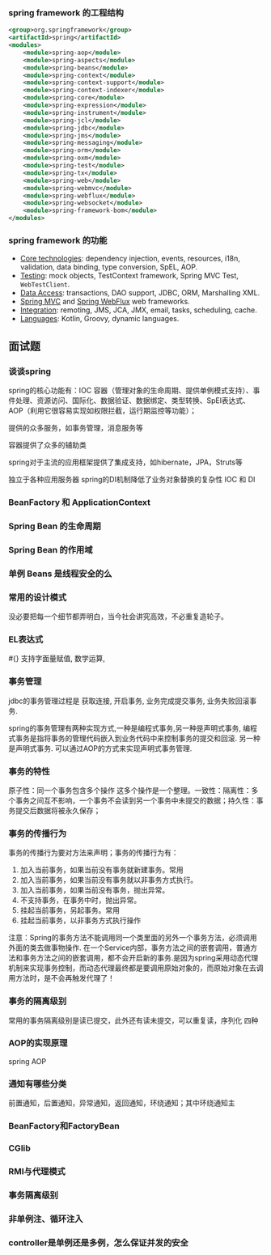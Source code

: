 ### spring framework 的工程结构

```xml
<group>org.springframework</group>
<artifactId>spring</artifactId>
<modules> 
	<module>spring-aop</module>
    <module>spring-aspects</module>
    <module>spring-beans</module>
    <module>spring-context</module>
    <module>spring-context-support</module>
    <module>spring-context-indexer</module>
    <module>spring-core</module>
    <module>spring-expression</module>
    <module>spring-instrument</module>
    <module>spring-jcl</module>
    <module>spring-jdbc</module>
    <module>spring-jms</module>
    <module>spring-messaging</module>
    <module>spring-orm</module>
    <module>spring-oxm</module>
    <module>spring-test</module>
    <module>spring-tx</module>
    <module>spring-web</module>
    <module>spring-webmvc</module>
    <module>spring-webflux</module>
    <module>spring-websocket</module>
    <module>spring-framework-bom</module>
</modules>
```



### spring framework 的功能

- [Core technologies](https://docs.spring.io/spring-framework/docs/current/spring-framework-reference/core.html): dependency injection, events, resources, i18n, validation, data binding, type conversion, SpEL, AOP.
- [Testing](https://docs.spring.io/spring-framework/docs/current/spring-framework-reference/testing.html): mock objects, TestContext framework, Spring MVC Test, `WebTestClient`.
- [Data Access](https://docs.spring.io/spring-framework/docs/current/spring-framework-reference/data-access.html): transactions, DAO support, JDBC, ORM, Marshalling XML.
- [Spring MVC](https://docs.spring.io/spring/docs/current/spring-framework-reference/web.html) and [Spring WebFlux](https://docs.spring.io/spring/docs/current/spring-framework-reference/web-reactive.html) web frameworks.
- [Integration](https://docs.spring.io/spring-framework/docs/current/spring-framework-reference/integration.html): remoting, JMS, JCA, JMX, email, tasks, scheduling, cache.
- [Languages](https://docs.spring.io/spring-framework/docs/current/spring-framework-reference/languages.html): Kotlin, Groovy, dynamic languages.



## 面试题

### 谈谈spring

spring的核心功能有：IOC 容器（管理对象的生命周期、提供单例模式支持）、事件处理、资源访问、国际化、数据验证、数据绑定、类型转换、SpEl表达式、AOP（利用它很容易实现如权限拦截，运行期监控等功能）；

提供的众多服务，如事务管理，消息服务等 

容器提供了众多的辅助类

spring对于主流的应用框架提供了集成支持，如hibernate，JPA，Struts等 

独立于各种应用服务器 
spring的DI机制降低了业务对象替换的复杂性 IOC 和 DI

### BeanFactory 和 ApplicationContext

### Spring Bean 的生命周期

### Spring Bean 的作用域

### 单例 Beans 是线程安全的么

### 常用的设计模式

没必要把每一个细节都弄明白，当今社会讲究高效，不必重复造轮子。



### EL表达式

\#{} 支持字面量赋值, 数学运算, 



### 事务管理

jdbc的事务管理过程是 获取连接, 开启事务, 业务完成提交事务, 业务失败回滚事务. 

spring的事务管理有两种实现方式,一种是编程式事务,另一种是声明式事务, 编程式事务是指将事务的管理代码嵌入到业务代码中来控制事务的提交和回滚. 另一种是声明式事务.  可以通过AOP的方式来实现声明式事务管理. 

### 事务的特性

原子性：同一个事务包含多个操作 这多个操作是一个整理。一致性：隔离性：多个事务之间互不影响，一个事务不会读到另一个事务中未提交的数据；持久性：事务提交后数据将被永久保存；

### 事务的传播行为

事务的传播行为要对方法来声明；事务的传播行为有：

1. 加入当前事务，如果当前没有事务就新建事务。常用
2. 加入当前事务，如果当前没有事务就以非事务方式执行。
3. 加入当前事务，如果当前没有事务，抛出异常。
4. 不支持事务，在事务中时，抛出异常。
5. 挂起当前事务，另起事务。常用
6. 挂起当前事务，以非事务方式执行操作

注意：Spring的事务方法不能调用同一个类里面的另外一个事务方法，必须调用外面的类去做事物操作. 在一个Service内部，事务方法之间的嵌套调用，普通方法和事务方法之间的嵌套调用，都不会开启新的事务.是因为spring采用动态代理机制来实现事务控制，而动态代理最终都是要调用原始对象的，而原始对象在去调用方法时，是不会再触发代理了！

### 事务的隔离级别

常用的事务隔离级别是读已提交，此外还有读未提交，可以重复读，序列化 四种

### AOP的实现原理

spring AOP

### 通知有哪些分类

前置通知，后置通知，异常通知，返回通知，环绕通知；其中环绕通知主

### BeanFactory和FactoryBean

### CGlib

### RMI与代理模式

### 事务隔离级别

### 非单例注、循环注入

### controller是单例还是多例，怎么保证并发的安全

